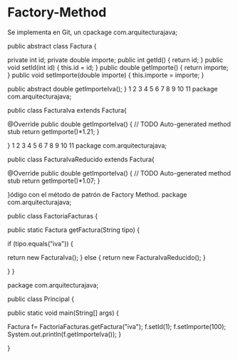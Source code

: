 # Factory-Method
Se implementa en Git, un cpackage com.arquitecturajava;
 
public abstract class Factura {
 
private int id;
 private double importe;
 public int getId() {
 return id;
 }
 public void setId(int id) {
 this.id = id;
 }
 public double getImporte() {
 return importe;
 }
 public void setImporte(double importe) {
 this.importe = importe;
 }
 
 public abstract double getImporteIva();
}
1
2
3
4
5
6
7
8
9
10
11
package com.arquitecturajava;
 
public class FacturaIva extends Factura{
 
@Override
 public double getImporteIva() {
 // TODO Auto-generated method stub
 return getImporte()*1.21;
 }
 
}
1
2
3
4
5
6
7
8
9
10
11
package com.arquitecturajava;
 
public class FacturaIvaReducido extends Factura{
 
@Override
 public double getImporteIva() {
 // TODO Auto-generated method stub
 return getImporte()*1.07;
 }
 
}ódigo con el método de patrón de Factory Method.
package com.arquitecturajava;
 
public class FactoriaFacturas {
 
public static Factura getFactura(String tipo) {
 
 if (tipo.equals("iva")) {
 
 return new FacturaIva();
 }
 else {
 return new FacturaIvaReducido();
 }
 
 }
}

package com.arquitecturajava;
 
public class Principal {
 
 public static void main(String[] args) {
 
 Factura f= FactoriaFacturas.getFactura("iva");
 f.setId(1);
 f.setImporte(100);
 System.out.println(f.getImporteIva());
 }
 
}
